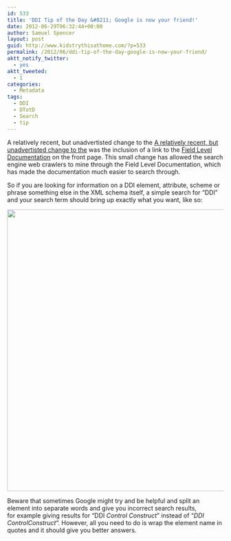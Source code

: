 ```yaml
---
id: 533
title: 'DDI Tip of the Day &#8211; Google is now your friend!'
date: 2012-06-29T06:32:44+00:00
author: Samuel Spencer
layout: post
guid: http://www.kidstrythisathome.com/?p=533
permalink: /2012/06/ddi-tip-of-the-day-google-is-now-your-friend/
aktt_notify_twitter:
  - yes
aktt_tweeted:
  - 1
categories:
  - Metadata
tags:
  - DDI
  - DTotD
  - Search
  - tip
---
```

A relatively recent, but unadvertisted change to the [A relatively recent, but unadvertisted change to the](http://www.ddialliance.org) was the inclusion of a link to the [Field Level Documentation](http://www.ddialliance.org/Specification/DDI-Lifecycle/3.1/XMLSchema/FieldLevelDocumentation/) on the front page. This small change has allowed the search engine web crawlers to mine through the Field Level Documentation, which has made the documentation much easier to search through.

So if you are looking for information on a DDI element, attribute, scheme or phrase something else in the XML schema itself, a simple search for &#8220;DDI&#8221; and your search term should bring up exactly what you want, like so:

[<img class="alignnone  wp-image-534" title="Searching for a DDI ControlConstruct" src="http://www.kidstrythisathome.com/wp-content/uploads/ddi_search.png" alt="" width="628" height="653" />](http://www.kidstrythisathome.com/wp-content/uploads/ddi_search.png)

Beware that sometimes Google might try and be helpful and split an element into separate words and give you incorrect search results, for example giving results for &#8220;DDI _Control Construct_&#8221; instead of &#8220;_DDI ControlConstruct_&#8220;. However, all you need to do is wrap the element name in quotes and it should give you better answers.